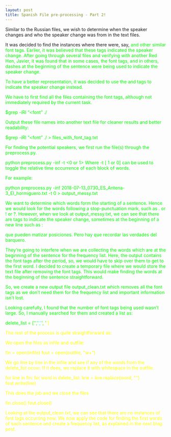 ```yaml
---
layout: post
title: Spanish File pre-processing - Part 2!
---
```


Similar to the Russian files, we wish to determine when the speaker changes and who the speaker change was from in the text files.

It was decided to find the instances where there were, say, <font color = “#00ff00”> and other similar font tags. Earlier, it was believed that these tags indicated the speaker change. After going through several files and verifying with another Red Hen, Javier, it was found that in some cases, the font tags, and in others, dashes at the beginning of the sentence were being used to indicate the speaker change.

To have a better representation, it was decided to use the <turn> and </turn> tags to indicate the speaker change instead. 

We have to first find all the files containing the font tags, although not immediately required by the current task.

$grep -iRl “<font” ./

Output these file names into another text file for cleaner results and better readability:

$grep -iRl “<font” ./ > files_with_font_tag.txt

For finding the potential speakers, we first run the file(s) through the preprocess.py.

python preprocess.py -inf <input-file-name> -t <0 or 1>
Where -t [ 1 or 0] can be used to toggle the relative time occurrence of each block of words.

For example: 

python preprocess.py -inf 2018-07-13_0730_ES_Antena-3_El_hormiguero.txt -t 0 > output_messy.txt

We want to determine which words form the starting of a sentence. Hence we would look for the words following a stop-punctuation mark, such as . or ! or ?. However, when we look at output_messy.txt, we can see that there are <font> tags to indicate the speaker change, sometimes at the beginning of a new line such as :

<font color="#00ff00">que pueden matizar posiciones.</font> <font color="#00ff00">Pero hay que recordar</font> <font color="#00ff00">las verdades del barquero.

They’re going to interfere when we are collecting the words which are at the beginning of the sentence for the frequency list. Here, the output contains the font tags after the period, so, we would have to skip over them to get to the first word. I decided to create a temporary file where we would store the text file after removing the font tags. This would make finding the words at the beginning of the sentence straightforward.

So, we create a new output file output_clean.txt which removes all the font tags as we don’t need them for the frequency list and important information isn’t lost.

Looking carefully, I found that the number of font tags being used wasn’t large. So, I manually searched for them and created a list as:

delete_list = ['</font>','<font color="#00ffff">','<font color="#00ff00">', '<font color="#ffff00">']

The rest of the process is quite straightforward as:

We open the files as infile and outfile:

fin = open(infile)
fout = open(outfile, "w+")

We go line by line in the infile and see if any of the words from the delete_list occur. If it does, we replace it with whitespace in the outfile.

for line in fin:
    for word in delete_list:
        line = line.replace(word, "")
    fout.write(line)

This does the job and we close the files

fin.close()
fout.close()

Looking at the output_clean.txt, we can see that there are no instances of font tags occurring now. We now apply the code for finding the first words of each sentence and create a frequency list, as explained in the next blog post.
